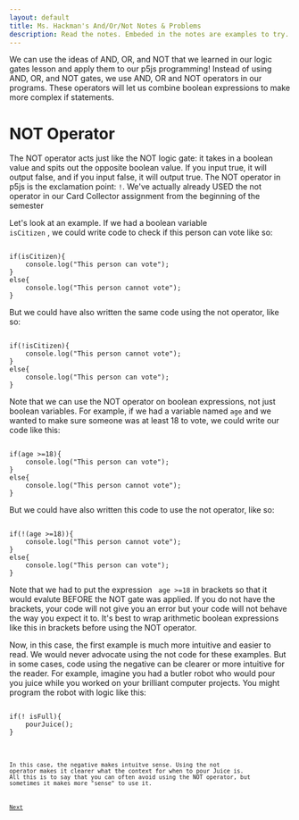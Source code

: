 ```yaml
---
layout: default
title: Ms. Hackman's And/Or/Not Notes & Problems
description: Read the notes. Embeded in the notes are examples to try. <br>  After you've completed this, return to google classroom to do this week's quiz and assignment.
---
```

<!-- Function for hiding code!  -->
<script>
    function myFunction(name) {
      var x = document.getElementById(name);
      if (x.style.display === "none") {
        x.style.display = "block";
      } else {
        x.style.display = "none";
      }
    }    
</script>
<style>
.ui-sortable {
    width: 1000px;
}    
</style>
    
<!-- End of scripting functions! -->
    
We can use the ideas of AND, OR, and NOT that we learned in our logic gates lesson and apply them to our p5js programming! Instead of using AND, OR, and NOT gates, we use AND, OR and NOT operators in our programs. These operators will let us combine boolean expressions to make more complex if statements. 

# NOT Operator

The NOT operator acts just like the NOT logic gate: it takes in a boolean value and spits out the opposite boolean value. If you input true, it will output false, and if you input false, it will output true. The NOT operator in p5js is the exclamation point: <code>!</code>. We've actually already USED the not operator in our Card Collector assignment from the beginning of the semester <br>

Let's look at an example. If we had a boolean variable  <code> isCitizen</code> , we could write code to check if this person can vote like so:
<pre><code>
if(isCitizen){
    console.log("This person can vote");
}    
else{
    console.log("This person cannot vote");
}
</code></pre>

But we could have also written the same code using the not operator, like so:

<pre><code>
if(!isCitizen){
    console.log("This person cannot vote");
}    
else{
    console.log("This person can vote");
}
</code></pre>

Note that we can use the NOT operator on boolean expressions, not just boolean variables. For example, if we had a variable named <code>age</code> and we wanted to make sure someone was at least 18 to vote, we could write our code like this:
<pre><code>
if(age >=18){
    console.log("This person can vote");
}    
else{
    console.log("This person cannot vote");
}
</code></pre>

But we could have also written this code to use the not operator, like so:

<pre><code>
if(!(age >=18)){
    console.log("This person cannot vote");
}    
else{
    console.log("This person can vote");
}
</code></pre>
Note that we had to put the expression <code> age >=18</code> in brackets so that it would evalute BEFORE the NOT gate was applied. If you do not have the brackets, your code will not give you an error but your code will not behave the way you expect it to. It's best to wrap arithmetic boolean expressions like this in brackets before using the NOT operator.<br>

Now, in this case, the first example is much more intuitive and easier to read. We would never advocate using the not code for these examples. But in some cases, code using the negative can be clearer or more intuitive for the reader. For example, imagine you had a butler robot who would pour you juice while you worked on your brilliant computer projects. You might program the robot with logic like this:
<pre><code>
if(! isFull){
    pourJuice();
}
</pre><code>
    
In this case, the negative makes intuitve sense. Using the not operator makes it clearer what the context for when to pour Juice is. All this is to say that you can often avoid using the NOT operator, but sometimes it makes more "sense" to use it. 


[Next](./parsons/OR.html)

